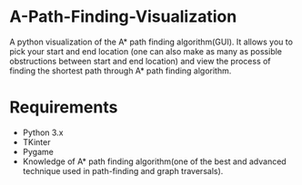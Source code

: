 # A-Path-Finding-Visualization
A python visualization of the A* path finding algorithm(GUI).
It allows you to pick your start and end location (one can also make as many as possible obstructions between start and end location) 
and view the process of finding the shortest path through A* path finding algorithm.

# Requirements
- Python 3.x
- TKinter
- Pygame
- Knowledge of A* path finding algorithm(one of the best and advanced technique used in path-finding and graph traversals). 

